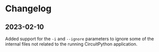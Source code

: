 # Changelog

## 2023-02-10

Added support for the `-i` and `--ignore` parameters to ignore some of the internal files not related to the running CircuitPython application.
